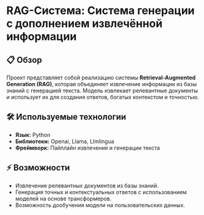 # RAG-Система: Система генерации с дополнением извлечённой информации

## 📋 Обзор
Проект представляет собой реализацию системы **Retrieval-Augmented Generation (RAG)**, которая объединяет извлечение информации из базы знаний с генерацией текста. Модель извлекает релевантные документы и использует их для создания ответов, богатых контекстом и точностью.

## 🛠️ Используемые технологии
- **Язык:** Python  
- **Библиотеки:** Openai, Llama, Llmlingua 
- **Фреймворк:** Пайплайн извлечения и генерации текста  

## ⚡ Возможности
- Извлечение релевантных документов из базы знаний.  
- Генерация точных и контекстуальных ответов с использованием моделей на основе трансформеров.  
- Возможность дообучения модели на пользовательских данных.
